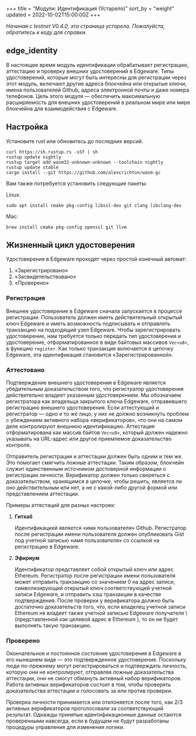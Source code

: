 +++
title = "Модули: Идентификация (Устарело)"
sort_by = "weight"
updated = 2022-10-02T15:00:00Z
+++

_Начиная с testnet V0.4.0, эта страница устарела. Пожалуйста, обратитесь к коду для справки._

## edge\_identity

В настоящее время модуль идентификации обрабатывает регистрацию, аттестацию и проверку внешних удостоверений в Edgeware. Типы удостоверений, которые могут быть интересны для регистрации через этот модуль, включают другие адреса блокчейна или открытые ключи, имена пользователей Github, адреса электронной почты и даже номера телефонов. Цель этого модуля — обеспечить максимальную расширяемость для внешних удостоверений в реальном мире или мире блокчейна для взаимодействия с Edgeware.

## Настройка

Установите rust или обновитесь до последних версий.

```
curl https://sh.rustup.rs -sSf | sh
rustup update nightly
rustup target add wasm32-unknown-unknown --toolchain nightly
rustup update stable
cargo install --git https://github.com/alexcrichton/wasm-gc
```

Вам также потребуется установить следующие пакеты:

Linux:

```
sudo apt install cmake pkg-config libssl-dev git clang libclang-dev
```

Mac:

```
brew install cmake pkg-config openssl git llvm
```

## Жизненный цикл удостоверения

Удостоверения в Edgeware проходят через простой конечный автомат:

1. «Зарегистрировано»
2. «Засвидетельствовано»
3. «Проверено»

### Регистрация

Внешнее удостоверение в Edgeware сначала запускается в процессе регистрации. Пользователь должен иметь действительный открытый ключ Edgeware и иметь возможность подписывать и отправлять транзакцию на подходящий узел Edgeware. Чтобы зарегистрировать удостоверение, нам требуется только передать тип удостоверения и удостоверение, отформатированное в виде байтовых массивов `Vec<u8>`, в функцию `register`. Как только транзакция включается в цепочку Edgeware, эта идентификация становится «Зарегистрированной».

### Аттестовано

Подтверждение внешнего удостоверения в Edgeware является убедительным доказательством того, что регистратор удостоверения действительно владеет указанным удостоверением. Мы обозначаем регистратора как владельца закрытого ключа Edgeware, отправившего регистрацию внешнего удостоверения. Если аттестующий и регистратор — одно и то же лицо, у них не должно возникнуть проблем с убеждением активного набора «верификаторов», что они на самом деле контролируют внешнюю идентификацию. Аттестация отформатирована как массив байтов `Vec<u8>`, который должен надежно указывать на URL-адрес или другое приемлемое доказательство контроля.

Отправитель регистрации и аттестации должен быть одним и тем же. Это помогает смягчить ложные аттестации. Таким образом, блокчейн служит единственным источником достоверной информации о регистрации личности. Верификатор должен только сверяться с доказательством, хранящимся в цепочке, чтобы решить, является ли оно действительным или нет, а не с какой-либо другой формой или представлением аттестации.

Примеры аттестаций для разных настроек:

1. **Гитхаб**
   
   Идентификацией является «имя пользователя» Github. Регистратор после регистрации имени пользователя должен опубликовать Gist под учетной записью «имя пользователя» со ссылкой на регистрацию в Edgeware.

2. **Эфириум**
   
   Идентификатор представляет собой открытый ключ или адрес Ethereum. Регистратор после регистрации имени пользователя может отправить транзакцию со значением 0 на адрес записи, символизирующий открытый ключ соответствующей учетной записи Edgeware, и отправить хэш транзакции в качестве подтверждения. После проверки у верификатора должно быть достаточно доказательств того, что, если владелец учетной записи Ethereum не владеет также учетной записью Edgeware получателя \ (представленной как целевой адрес в Ethereum \), то он не будет выполнять такую ​​транзакцию.

### Проверено

Окончательное и постоянное состояние удостоверения в Edgeware в его нынешнем виде — это подтвержденное удостоверение. Поскольку люди по-прежнему могут регистрироваться и подтверждать личность, которую они не контролируют, отправляя ложные доказательства аттестации, они не смогут обмануть активный набор верификаторов. Работа активных верификаторов состоит в том, чтобы проверять доказательства аттестации и голосовать за или против проверки.

Проверка личности принимается или отклоняется после того, как 2/3 активных верификаторов проголосовали за соответствующий результат. Однажды принятые идентификационные данные остаются проверенными навсегда, если в будущем не будут разработаны процедуры управления для изменения логики.
